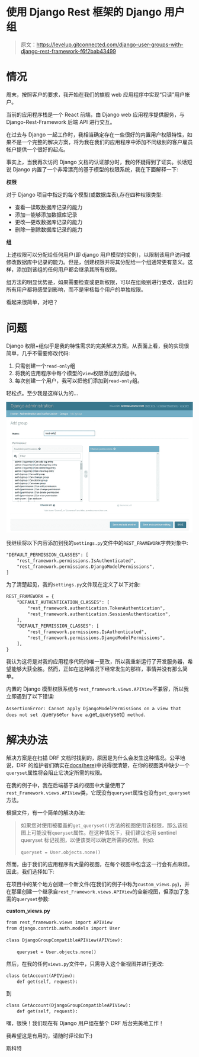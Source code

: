 # 使用 Django Rest 框架的 Django 用户组

> 原文：<https://levelup.gitconnected.com/django-user-groups-with-django-rest-framework-f6f2bab43499>

# 情况

周末，按照客户的要求，我开始在我们的旗舰 web 应用程序中实现“只读”用户帐户。

当前的应用程序栈是一个 React 前端，由 Django web 应用程序提供服务，与 Django-Rest-Framework 后端 API 进行交互。

在过去与 Django 一起工作时，我相当确定存在一些很好的内置用户权限特性，如果不是一个完整的解决方案，将为我在我们的应用程序中添加不同级别的客户雇员帐户提供一个很好的起点。

事实上，当我再次访问 Django 文档的认证部分时，我的怀疑得到了证实。长话短说 Django 内置了一个非常漂亮的基于模型的权限系统，我在下面解释一下:

**权限**

对于 Django 项目中指定的每个模型(或数据库表),存在四种权限类型:

*   查看—读取数据库记录的能力
*   添加—能够添加数据库记录
*   更改—更改数据库记录的能力
*   删除—删除数据库记录的能力

**组**

上述权限可以分配给任何用户(即 django 用户模型的实例)，以限制该用户访问或修改数据库中记录的能力。但是，创建权限并将其分配给一个组通常更有意义。这样，添加到该组的任何用户都会继承其所有权限。

组方法的明显优势是，如果需要检查或更新权限，可以在组级别进行更改，该组的所有用户都将感受到影响，而不是审核每个用户的单独权限。

看起来很简单，对吧？

# 问题

Django 权限+组似乎是我的特性需求的完美解决方案。从表面上看，我的实现很简单，几乎不需要修改代码:

1.  只需创建一个`read-only`组
2.  将我的应用程序中每个模型的`view`权限添加到该组中。
3.  每次创建一个用户，我可以把他们添加到`read-only`组。

轻松点。至少我是这样认为的…

![](img/0fe53cf530b5474a68e36c7565148c7e.png)

我继续将以下内容添加到我的`settings.py`文件中的`REST_FRAMEWORK`字典对象中:

```
"DEFAULT_PERMISSION_CLASSES": [
    "rest_framework.permissions.IsAuthenticated",
    "rest_framework.permissions.DjangoModelPermissions",
]
```

为了清楚起见，我的`settings.py`文件现在定义了以下对象:

```
REST_FRAMEWORK = {
    "DEFAULT_AUTHENTICATION_CLASSES": [
        "rest_framework.authentication.TokenAuthentication",
        "rest_framework.authentication.SessionAuthentication",
    ],
    "DEFAULT_PERMISSION_CLASSES": [
        "rest_framework.permissions.IsAuthenticated",
        "rest_framework.permissions.DjangoModelPermissions",
    ],
}
```

我认为这将是对我的应用程序代码的唯一更改，所以我重新运行了开发服务器，希望能够大获全胜。然而，正如在这种情况下经常发生的那样，事情并没有那么简单。

内置的 Django 模型权限系统与`rest_framework.views.APIView`不兼容，所以我立即遇到了以下错误:

`AssertionError: Cannot apply DjangoModelPermissions on a view that does not set `.queryset` or have a `.get_queryset()` method.`

# 解决办法

解决方案是在扫描 DRF 文档时找到的，原因是为什么会发生这种情况。公平地说，DRF 的维护者们确实在[docs(here)](https://www.django-rest-framework.org/api-guide/permissions/#djangomodelpermissions)中说得很清楚，在你的视图类中缺少一个`queryset`属性将会阻止它决定所需的权限。

在我的例子中，我在后端基于类的视图中大量使用了`rest_Framework.views.APIView`类，它既没有`queryset`属性也没有`get_queryset`方法。

根据文件，有一个简单的解决办法:

> 如果您对使用被覆盖的`get_queryset()`方法的视图使用该权限，那么该视图上可能没有`queryset`属性。在这种情况下，我们建议也用 sentinel queryset 标记视图，以便该类可以确定所需的权限。例如:
> 
> `queryset = User.objects.none()`

然而，由于我们的应用程序有大量的视图，在每个视图中包含这一行会有点麻烦。因此，我们选择如下:

在项目中的某个地方创建一个新文件(在我们的例子中称为`custom_views.py`)，并在那里创建一个继承自`rest_Framework.views.APIView`的全新视图，但添加了急需的`queryset`参数:

**custom_views.py**

```
from rest_framework.views import APIView
from django.contrib.auth.models import User

class DjangoGroupCompatibleAPIView(APIView):

    queryset = User.objects.none()
```

然后，在我的任何`views.py`文件中，只需导入这个新视图并进行更改:

```
class GetAccount(APIView):
    def get(self, request):
```

到

```
class GetAccount(DjangoGroupCompatibleAPIView):
    def get(self, request):
```

嘿，很快！我们现在有 Django 用户组在整个 DRF 后台完美地工作！

我希望这是有用的，请随时评论如下:)

斯科特